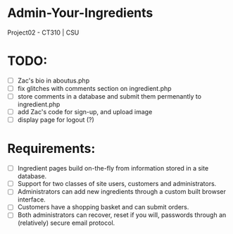 # Admin-Your-Ingredients
Project02 - CT310 | CSU

# TODO:
- [ ] Zac's bio in aboutus.php
- [ ] fix glitches with comments section on ingredient.php
- [ ] store comments in a database and submit them permenantly to ingredient.php
- [ ] add Zac's code for sign-up, and upload image
- [ ] display page for logout (?)

# Requirements:
- [ ] Ingredient pages build on-the-fly from information stored in a site database.
- [ ] Support for two classes of site users, customers and administrators.
- [ ] Administrators can add new ingredients through a custom built browser interface.
- [ ] Customers have a shopping basket and can submit orders.
- [ ] Both administrators can recover, reset if you will, passwords through an (relatively) secure email protocol.
